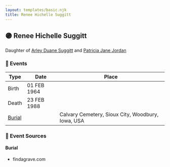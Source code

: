 ```yaml
---
layout: templates/basic.njk
title: Renee Hichelle Suggitt
---
```

## 🟣 Renee Hichelle Suggitt

Daughter of [Arley Duane Suggitt](/people/9/91694885) and [Patricia Jane Jordan](/people/8/8578400)

### 📆 Events

Type | Date | Place
------ | ------ | ------
Birth | 01 FEB 1964 |
Death | 23 FEB 1988 |
[Burial](#event-27efb695-cabb-4c76-8a5a-a4689d44fda8) |  | Calvary Cemetery, Sioux City, Woodbury, Iowa, USA

### 📰 Event Sources

#### <a id="event-27efb695-cabb-4c76-8a5a-a4689d44fda8"></a> Burial
* findagrave.com
